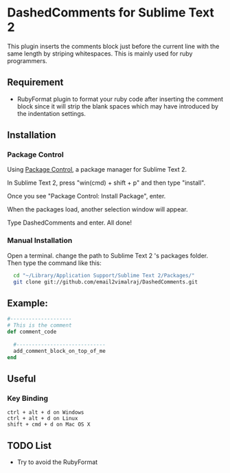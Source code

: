 DashedComments for Sublime Text 2
=================================

This plugin inserts the comments block just before the current line with the same length by striping whitespaces. This is mainly used for ruby programmers.

## Requirement
  - RubyFormat plugin to format your ruby code after inserting the comment block since it will strip the blank spaces which may have introduced by the indentation settings.


## Installation

### Package Control

Using [Package Control](http://wbond.net/sublime_packages/package_control), a package manager for Sublime Text 2.

In Sublime Text 2, press "win(cmd) + shift + p" and then type "install".

Once you see "Package Control: Install Package", enter.

When the packages load, another selection window will appear. 

Type DashedComments and enter. All done!

### Manual Installation
Open a terminal. change the path to Sublime Text 2 's packages folder.
Then type the command like this:
```bash
  cd "~/Library/Application Support/Sublime Text 2/Packages/"
  git clone git://github.com/email2vimalraj/DashedComments.git
```

Example:
-------
```ruby
#--------------------
# This is the comment
def comment_code
  
  #-----------------------------
  add_comment_block_on_top_of_me 
end
```

## Useful

### Key Binding
```
ctrl + alt + d on Windows
ctrl + alt + d on Linux
shift + cmd + d on Mac OS X
```

## TODO List
- Try to avoid the RubyFormat
